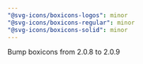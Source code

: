 ```yaml
---
"@svg-icons/boxicons-logos": minor
"@svg-icons/boxicons-regular": minor
"@svg-icons/boxicons-solid": minor
---
```


Bump boxicons from 2.0.8 to 2.0.9
